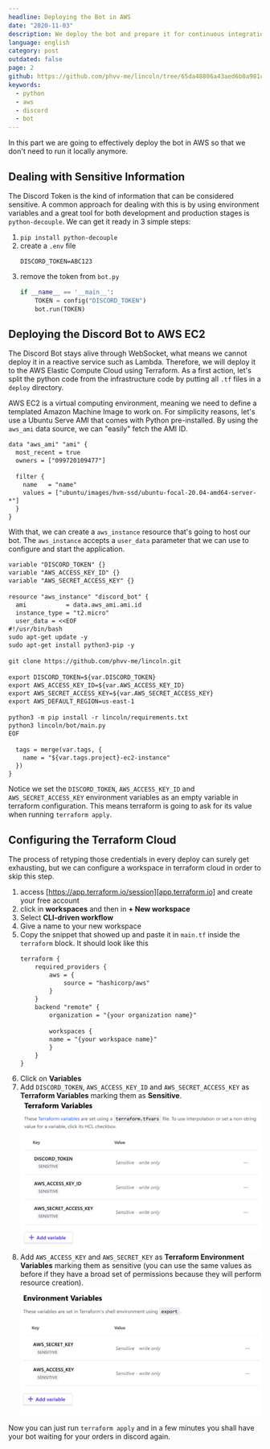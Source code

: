 ```yaml
---
headline: Deploying the Bot in AWS
date: "2020-11-03"
description: We deploy the bot and prepare it for continuous integration & continuous delivery
language: english
category: post
outdated: false
page: 2
github: https://github.com/phvv-me/lincoln/tree/65da48806a43aed6b0a981c6c6b3c4292bece548
keywords:
  - python
  - aws
  - discord
  - bot
---
```


In this part we are going to effectively deploy the bot in AWS so that we don't need to run it locally anymore.

## Dealing with Sensitive Information

The Discord Token is the kind of information that can be considered sensitive. A common approach for dealing with this is by using environment variables and a great tool for both development and production stages is `python-decouple`. We can get it ready in 3 simple steps:

1. `pip install python-decouple`
2. create a `.env` file
    ```log
    DISCORD_TOKEN=ABC123
    ```
3. remove the token from `bot.py`
    ```python
    if __name__ == '__main__':
        TOKEN = config("DISCORD_TOKEN")
        bot.run(TOKEN)
    ```

## Deploying the Discord Bot to AWS EC2

The Discord Bot stays alive through WebSocket, what means we cannot deploy it in a reactive service such as Lambda. Therefore, we will deploy it to the AWS Elastic Compute Cloud using Terraform. As a first action, let's split the python code from the infrastructure code by putting all `.tf` files in a `deploy` directory.

AWS EC2 is a virtual computing environment, meaning we need to define a templated Amazon Machine Image to work on. For simplicity reasons, let's use a Ubuntu Serve AMI that comes with Python pre-installed. By using the `aws_ami` data source, we can "easily" fetch the AMI ID.

```t
data "aws_ami" "ami" {
  most_recent = true
  owners = ["099720109477"]

  filter {
    name   = "name"
    values = ["ubuntu/images/hvm-ssd/ubuntu-focal-20.04-amd64-server-*"]
  }
}
```

With that, we can create a `aws_instance` resource that's going to host our bot. The `aws_instance` accepts a `user_data` parameter that we can use to configure and start the application.

```t
variable "DISCORD_TOKEN" {}
variable "AWS_ACCESS_KEY_ID" {}
variable "AWS_SECRET_ACCESS_KEY" {}

resource "aws_instance" "discord_bot" {
  ami           = data.aws_ami.ami.id
  instance_type = "t2.micro"
  user_data = <<EOF
#!/usr/bin/bash
sudo apt-get update -y
sudo apt-get install python3-pip -y

git clone https://github.com/phvv-me/lincoln.git

export DISCORD_TOKEN=${var.DISCORD_TOKEN}
export AWS_ACCESS_KEY_ID=${var.AWS_ACCESS_KEY_ID}
export AWS_SECRET_ACCESS_KEY=${var.AWS_SECRET_ACCESS_KEY}
export AWS_DEFAULT_REGION=us-east-1

python3 -m pip install -r lincoln/requirements.txt
python3 lincoln/bot/main.py
EOF

  tags = merge(var.tags, {
    name = "${var.tags.project}-ec2-instance"
  })
}
```

Notice we set the `DISCORD_TOKEN`, `AWS_ACCESS_KEY_ID` and `AWS_SECRET_ACCESS_KEY` environment variables as an empty variable in terraform configuration. This means terraform is going to ask for its value when running `terraform apply`. 

## Configuring the Terraform Cloud

The process of retyping those credentials in every deploy can surely get exhausting, but we can configure a workspace in terraform cloud in order to skip this step. 

1. access [https://app.terraform.io/session][app.terraform.io] and create your free account
2. click in **workspaces** and then in **+ New workspace**
3. Select **CLI-driven workflow**
4. Give a name to your new workspace
5. Copy the snippet that showed up and paste it in `main.tf` inside the `terraform` block. It should look like this
    ```t
    terraform {
        required_providers {
            aws = {
                source = "hashicorp/aws"
            }
        }
        backend "remote" {
            organization = "{your organization name}"

            workspaces {
            name = "{your workspace name}"
            }
        }
    }
    ```
6. Click on **Variables**
7. Add `DISCORD_TOKEN`, `AWS_ACCESS_KEY_ID` and `AWS_SECRET_ACCESS_KEY` as **Terraform Variables** marking them as **Sensitive**.
    ![configuring terraform cloud variables](./images/bot-02.png)
8. Add `AWS_ACCESS_KEY` and `AWS_SECRET_KEY` as **Terraform Environment Variables** marking them as sensitive (you can use the same values as before if they have a broad set of permissions because they will perform resource creation).
    ![configuring terraform cloud variables](./images/bot-03.png)

Now you can just run `terraform apply` and in a few minutes you shall have your bot waiting for your orders in discord again.


